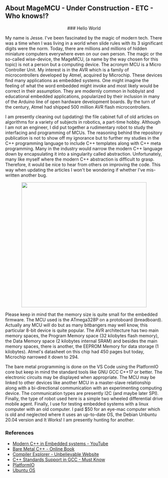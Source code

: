## About MageMCU - Under Construction - ETC - Who knows!?

<p align="center">
### Hello World
</p>

<p>
My name is Jesse. I've been fascinated by the magic of modern tech. There was a time when I was living in a world when slide rules with its 3 significant digits were the norm. Today, there are millions and millions of hidden miniature computers everywhere even on our own person. The magic or the so-called wise-device, the MageMCU, (a name by the way chosen for this topic) is not a person but a computing device. The acronym MCU is a Micro Controller Unit. My interest is in the AVR which is a family of microcontrollers developed by Atmel, acquired by Microchip. These devices find many applications as embedded systems. One might imagine the feeling of what the word embedded might invoke and most likely would be correct in their assumption. They are modernly common in hobbyist and educational embedded applications, popularized by their inclusion in many of the Arduino line of open hardware development boards. By the turn of the century, Atmel had shipped 500 million AVR flash microcontrollers.
</p>

<p>
I am presently cleaning out (updating) the file cabinet full of old articles on algorithms for a variety of subjects in robotics, a part-time hobby. Although I am not an engineer, I did put together a rudimentary robot to study the interfacing and programming of MCUs. The reasoning behind the repository publication is not to show off my ignorance but to further my studies in the C++ programming language to include C++ templates along with C++ meta programming. Many in the industry would narrow the modern C++ language down by encapsulating it into a singularity called abstraction. Unfortunately, many like myself where the modern C++ abstraction is difficult to grasp. Therefore, it would be nice to hear from others on improving the code. This way when updating the articles I won't be wondering if whether I've mis-written another bug.
</p>

<p align="center">
	<img src="https://github.com/MageMCU/MCU-Algorithms/blob/assets/arduino_uno_atmega328p.jpg" width="400" />
</p>

<p>
Please keep in mind that the memory size is quite small for the embedded firmware. The MCU used is the ATmega328P on a protoboard (breadboard). Actually any MCU will do but as many bitbangers may well know, this particular 8-bit device is quite popular. The AVR architecture has two main memory spaces, the Program Memory space (32 kilobytes flash memory), the Data Memory space (2 kilobytes internal SRAM) and besides the main memory spaces, there is another, the EEPROM Memory for data storage (1 kilobytes). Atmel's datasheet on this chip had 450 pages but today, Microchip narrowed it down to 294.
</p>

<p>
The bare metal programming is done on the VS Code using the PlatformIO core but keep in mind the standard tools like GNU GCC C++17 or better. The electronic circuits may be displayed when appropriate. The MCU may be linked to other devices like another MCU in a master-slave relationship along with a bi-directional communication with an experimenting computing device. The communication types are presently I2C (and maybe later SPI). Finally, the type of robot used here is a simple two wheeled differential drive mobile agent. Finally, I use for testing embedded systems with a linux computer with an old computer. I paid $50 for an eye-mac computer which is old and neglected where it uses an up-to-date OS, the Debian Unbuntu 20.04 version and It Works! I am presently hunting for another. 
</p>

### References
- [Modern C++ in Embedded systems - YouTube](https://www.youtube.com/watch?v=1l2g2dAobXA)
- [Bare Metal C++ - Online Book](https://alex-robenko.gitbook.io/bare_metal_cpp/)
- [Compiler Explorer - Unbelievable Website](https://godbolt.org/)
- [C++ Standards Support in GCC - Must Know](https://gcc.gnu.org/projects/cxx-status.html)
- [PlatformIO](https://platformio.org/)
- [Ubuntu OS](https://ubuntu.com/)
